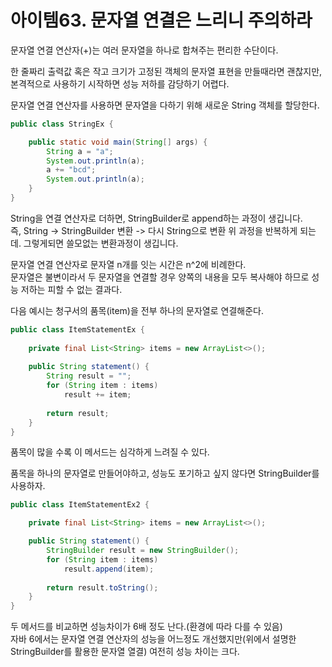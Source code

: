 # 아이템63. 문자열 연결은 느리니 주의하라

문자열 연결 연산자(+)는 여러 문자열을 하나로 합쳐주는 편리한 수단이다.   

한 줄짜리  출력값 혹은 작고 크기가 고정된 객체의 문자열 표현을 만들때라면 괜찮지만, 본격적으로 사용하기 시작하면 성능 저하를 감당하기 어렵다.

문자열 연결 연산자를 사용하면 문자열을 다하기 위해 새로운 String 객체를 할당한다.

```java
public class StringEx {

    public static void main(String[] args) {
        String a = "a";
        System.out.println(a);
        a += "bcd";
        System.out.println(a);
    }
}
```

String을 연결 연산자로 더하면, StringBuilder로 append하는 과정이 생깁니다.      
즉, String -> StringBuilder 변환 -> 다시 String으로 변환
위 과정을 반복하게 되는데. 그렇게되면 쓸모없는 변환과정이 생깁니다.   

문자열 연결 연산자로 문자열 n개를 잇는 시간은 n^2에 비례한다.   
문자열은 불변이라서 두 문자열을 연결할 경우 양쪽의 내용을 모두 복사해야 하므로 성능 저하는 피할 수 없는 결과다.

다음 예시는 청구서의 품목(item)을 전부 하나의 문자열로 연결해준다.

```java
public class ItemStatementEx {
    
    private final List<String> items = new ArrayList<>();
    
    public String statement() {
        String result = "";
        for (String item : items) 
            result += item;
        
        return result;
    }
}
```

품목이 많을 수록 이 메서드는 심각하게 느려질 수 있다.

품목을 하나의 문자열로 만들어야하고, 성능도 포기하고 싶지 않다면 StringBuilder를 사용하자.

```java
public class ItemStatementEx2 {

    private final List<String> items = new ArrayList<>();

    public String statement() {
        StringBuilder result = new StringBuilder();
        for (String item : items)
            result.append(item);
        
        return result.toString();
    }
}
```

두 메서드를 비교하면 성능차이가 6배 정도 난다.(환경에 따라 다를 수 있음)   
자바 6에서는 문자열 연결 연산자의 성능을 어느정도 개선했지만(위에서 설명한 StringBuilder를 활용한 문자열 열결)
여전히 성능 차이는 크다.


